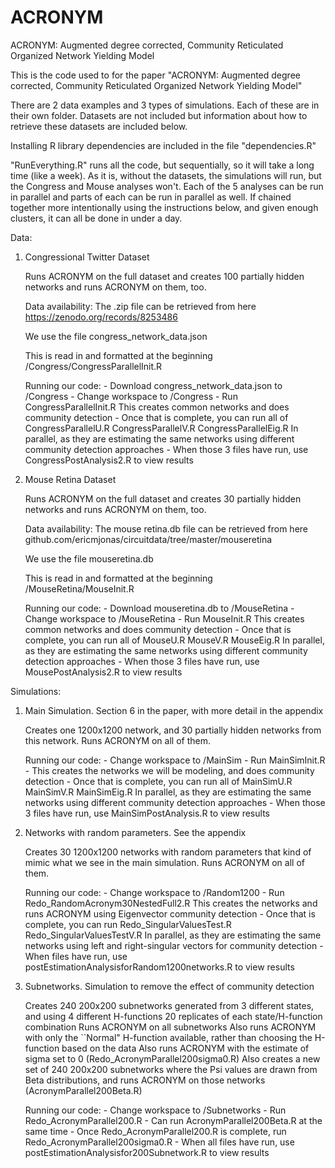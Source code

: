 # ACRONYM
ACRONYM: Augmented degree corrected, Community Reticulated Organized Network Yielding Model


This is the code used to for the paper 
"ACRONYM: Augmented degree corrected, Community Reticulated Organized Network Yielding Model"

There are 2 data examples and 3 types of simulations.
Each of these are in their own folder. Datasets are not included
but information about how to retrieve these datasets are included below.


Installing R library dependencies are included in the file "dependencies.R"

"RunEverything.R" runs all the code, but sequentially, so it will take a long time (like a week).
As it is, without the datasets, the simulations will run, but the Congress and Mouse analyses won't. 
Each of the 5 analyses can be run in parallel and parts of each can be run in parallel as well.
If chained together more intentionally using the instructions below, and given enough clusters,
it can all be done in under a day. 

  

Data:

1) Congressional Twitter Dataset 

	Runs ACRONYM on the full dataset and creates 100 partially hidden networks
	and runs ACRONYM on them, too. 	

	Data availability: 
	The .zip file can be retrieved from here
	https://zenodo.org/records/8253486
 
	We use the file 
	congress_network_data.json

	This is read in and formatted at the beginning  
	/Congress/CongressParallelInit.R  

	Running our code:
		- Download congress_network_data.json to /Congress
		- Change workspace to /Congress
		- Run CongressParallelInit.R 
		  This creates common networks and does community detection
		- Once that is complete, you can run all of 
	  	  CongressParallelU.R
	  	  CongressParallelV.R
	  	  CongressParallelEig.R
	  	  In parallel, as they are estimating the same networks using different community detection approaches
		- When those 3 files have run, use CongressPostAnalysis2.R to view results



2) Mouse Retina Dataset 

	Runs ACRONYM on the full dataset and creates 30 partially hidden networks
	and runs ACRONYM on them, too. 	

	Data availability:
	The mouse retina.db file can be retrieved from here
	github.com/ericmjonas/circuitdata/tree/master/mouseretina


	We use the file 
	mouseretina.db


	This is read in and formatted at the beginning  
	/MouseRetina/MouseInit.R  


	Running our code:
		- Download mouseretina.db to /MouseRetina
		- Change workspace to /MouseRetina
		- Run MouseInit.R
		  This creates common networks and does community detection
		- Once that is complete, you can run all of 
		  MouseU.R
		  MouseV.R
		  MouseEig.R
		  In parallel, as they are estimating the same networks using different community detection approaches
		- When those 3 files have run, use MousePostAnalysis2.R to view results



Simulations:

1) Main Simulation. Section 6 in the paper, with more detail in the appendix

	Creates one 1200x1200 network, and 30 partially hidden networks from this network.
	Runs ACRONYM on all of them.  

	Running our code:
		- Change workspace to /MainSim
		- Run MainSimInit.R  
		- This creates the networks we will be modeling, and does community detection
		- Once that is complete, you can run all of 
		  MainSimU.R
		  MainSimV.R
		  MainSimEig.R
		  In parallel, as they are estimating the same networks using different community detection approaches
		- When those 3 files have run, use MainSimPostAnalysis.R to view results


2) Networks with random parameters. See the appendix

	Creates 30 1200x1200 networks with random parameters that kind of mimic what we see in the main simulation.
	Runs ACRONYM on all of them.  

	Running our code:
		- Change workspace to /Random1200
		- Run Redo_RandomAcronym30NestedFull2.R 
		  This creates the networks and runs ACRONYM using Eigenvector community detection
		- Once that is complete, you can run 
		  Redo_SingularValuesTest.R
		  Redo_SingularValuesTestV.R
		  In parallel, as they are estimating the same networks using left and right-singular vectors for community detection 
		- When files have run, use postEstimationAnalysisforRandom1200networks.R to view results







3) Subnetworks. Simulation to remove the effect of community detection
	
	Creates 240 200x200 subnetworks generated from 3 different states, and using 4 different H-functions
	20 replicates of each state/H-function combination
	Runs ACRONYM on all subnetworks
	Also runs ACRONYM with only the ``Normal" H-function available, rather than choosing the H-function based on the data
	Also runs ACRONYM with the estimate of sigma set to 0 (Redo_AcronymParallel200sigma0.R)
	Also creates a new set of 240 200x200 subnetworks where the Psi values are drawn from Beta distributions, 
	and runs ACRONYM on those networks (AcronymParallel200Beta.R)


	Running our code:
		- Change workspace to /Subnetworks
		- Run Redo_AcronymParallel200.R
		- Can run AcronymParallel200Beta.R at the same time
		- Once Redo_AcronymParallel200.R is complete, run Redo_AcronymParallel200sigma0.R
		- When all files have run, use postEstimationAnalysisfor200Subnetwork.R to view results



	

